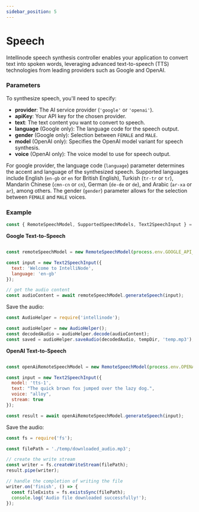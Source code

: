 ```yaml
---
sidebar_position: 5
---
```

# Speech

Intellinode speech synthesis controller enables your application to convert text into spoken words, leveraging advanced text-to-speech (TTS) technologies from leading providers such as Google and OpenAI.

### Parameters

To synthesize speech, you'll need to specify:

- **provider**: The AI service provider (`'google'` or `'openai'`).
- **apiKey**: Your API key for the chosen provider.
- **text**: The text content you want to convert to speech.
- **language** (Google only): The language code for the speech output.
- **gender** (Google only): Selection between `FEMALE` and `MALE`.
- **model** (OpenAI only): Specifies the OpenAI model variant for speech synthesis.
- **voice** (OpenAI only): The voice model to use for speech output.

For google provider, the language code (`language`) parameter determines the accent and language of the synthesized speech. Supported languages include English (`en-gb` or `en` for British English), Turkish (`tr-tr` or `tr`), Mandarin Chinese (`cmn-cn` or `cn`), German (`de-de` or `de`), and Arabic (`ar-xa` or `ar`), among others. The gender (`gender`) parameter allows for the selection between `FEMALE` and `MALE` voices.

### Example

```javascript
const { RemoteSpeechModel, SupportedSpeechModels, Text2SpeechInput } = require('intellinode');
```

**Google Text-to-Speech**

```javascript

const remoteSpeechModel = new RemoteSpeechModel(process.env.GOOGLE_API_KEY, SupportedSpeechModels.GOOGLE);

const input = new Text2SpeechInput({
  text: 'Welcome to IntelliNode',
  language: 'en-gb'
});

// get the audio content
const audioContent = await remoteSpeechModel.generateSpeech(input);
```

Save the audio:

```javascript
const AudioHelper = require('intellinode');

const audioHelper = new AudioHelper();
const decodedAudio = audioHelper.decode(audioContent);
const saved = audioHelper.saveAudio(decodedAudio, tempDir, 'temp.mp3');
```

**OpenAI Text-to-Speech**

```javascript

const openAiRemoteSpeechModel = new RemoteSpeechModel(process.env.OPENAI_API_KEY, SupportedSpeechModels.OPENAI);

const input = new Text2SpeechInput({
  model: 'tts-1',
  text: "The quick brown fox jumped over the lazy dog.",
  voice: "alloy",
  stream: true
});

const result = await openAiRemoteSpeechModel.generateSpeech(input);
```

Save the audio:
```javascript
const fs = require('fs');

const filePath = './temp/downloaded_audio.mp3';

// create the write stream
const writer = fs.createWriteStream(filePath);
result.pipe(writer);

// handle the completion of writing the file
writer.on('finish', () => {
  const fileExists = fs.existsSync(filePath);
  console.log('Audio file downloaded successfully!');
});
```
